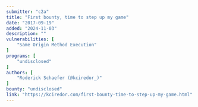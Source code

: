 ```yaml
---
submitter: "c2a"
title: "First bounty, time to step up my game"
date: "2017-09-19"
added: "2024-11-03"
description: ""
vulnerabilities: [
    "Same Origin Method Execution"
]
programs: [
    "undisclosed"
]
authors: [
    "Roderick Schaefer (@kciredor_)"
]
bounty: "undisclosed"
link: "https://kciredor.com/first-bounty-time-to-step-up-my-game.html"
---
```




